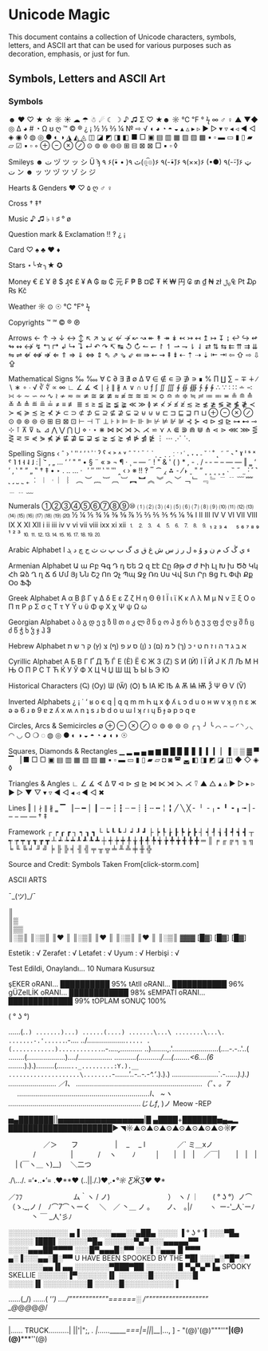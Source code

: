 # Unicode Magic

This document contains a collection of Unicode characters, symbols, letters, and ASCII art that can be used for various purposes such as decoration, emphasis, or just for fun.

## Symbols, Letters and ASCII Art

### Symbols

☻ ♥ ♡ ★ ☆ ☼ ☀ ☁ ☂ ☃
☄ ☾ ☽ 
♪ ♫ Σ ♡ ★☻
☼ ℃ ℉ ° ϟ
∞ ♂ ♀
▲ ▼◆ ◎ Δ
◕ # ◔ Ω ʊ ღ
™ © ® ¿ ¡
½ ⅓ ⅔ ¼ № ⇨ √
◖ ◕ ◔ ◓ ◒ ▴ ▵ ▸ ▹
► ▻ ▾ ▿ ◂ ◃ ◄
◅ ◈ ◉ ◊ ◍ ◎ ● ◐ ◑ ◮
◭ ◬ ◫ ◪ ◩ ◨ ◧ ■ □
▣ ▤ ▥ ▦ ▧ ▨ ▩ ▪ ▫ ▬
▭ ▮ ▯ ▰ ▱ ☑ ▪ ▫ ◦
⊕ ⊖ ⊗ ⊘ ⊙ ⊚ ⊛ ⊜⊝ ⊞ ⊟ ⊠
⊠ □ ▪ ▫ ◊

Smileys
☻ ت ヅ ツ ッ シ Ü ϡ ﭢ
٩( • •̃)۶ ٩(๏̯͡๏)۶ ٩(-̃•̃)۶
٩(××)۶ (•●) ٩(-̃-̃)۶
ټ ت ン ☻
ッ ツ ヅ ツ ゾ シ ジ

Hearts & Genders
♥ ♡ ۵ ღ ♂ ♀

Cross
† ‡†

Music
♪ ♫ ♭ ♮ ♯ ° ø

Question mark & Exclamation
‼ ‽ ¿ ¡

Card
♡ ♠ ♣ ♥ ♦

Stars
⋆╰☆╮★ ✪

Money
€ £ Ұ ₴ $ ₰¢ ₤ ¥ ₳ ₲ ₪
₵ 元 ₣ ₱ ฿ ¤₡ ₮ ₭ ₩ 円
₢ ₥ ₫ ₦ zł ﷼₠ ₧ ₯ ₨ Kč

Weather
☼ ⊙ ☉ ℃ ℉° ϟ

Copyrights
™ ℠ © ® ℗

Arrows
← ↑ → ↓ ↔ ↕ ↖ ↗
↘ ↙ ↚ ↛ ↜ ↝ ↞ ↟ ↠
↡ ↢ ↣ ↤ ↥ ↦ ↧ ↨ ↩ ↪ ↫
↬ ↭ ↮ ↯ ↰ ↱ ↲ ↳ ↴ ↵
↶ ↷ ↸ ↹ ↺ ↻ ↼ ↽ ↾ ↿ ⇀
⇁ ⇂ ⇃ ⇄ ⇅ ⇆ ⇇ ⇈ ⇉ ⇊
⇋ ⇌ ⇍ ⇎ ⇏ ⇐ ⇑ ⇒ ⇓
⇔ ⇕ ⇖ ⇗ ⇘ ⇙ ⇚ ⇛ ⇜ ⇝
⇞ ⇟ ⇠ ⇡ ⇢ ⇣ ⇤ ⇥ ⇦ ⇧ ⇨ ⇩ ⇪

Mathematical Signs
‰ ‱ ∀ ∁ ∂ ∃ ∄ ∅ ∆
∇ ∈ ∉ ∊ ∋ ∌ ∍ ∎ %
∏ ∐ ∑ − ∓ ∔ ∕ ∖ ∗ ∘
∙ √ ∛ ∜ ∝ ∞ ∟ ∠
∡ ∢ ∣ ∤ ∥ ∦ ∧ ∨ ∩
∪ ƒ ∫ ∬ ∭ ∮ ∯ ∰ ∱ ∲ ∳
∴ ∵ ∶ ∷ ∸ ∹ ∺ ∻ ∼
∽ ∾ ∿ ≀ ≁ ≂ ≃ ≄ ≅ ≆ ≇
≈ ≉ ≊ ≋ ≌ ≍ ≎ ≏ ≐ ≑
≒ ≓ ≔ ≕ ≖ ≗ ≘ ≙ ≚
≛ ≜ ≝ ≞ ≟ ≠ ≡ ≢ ≣
≤ ≥ ≦ ≧ ≨ ≩ ≪ ≫
≬ ≭ ≮ ≯ ≰ ≱ ≲ ≳ ≴ ≵
≶ ≷ ≸ ≹ ≺ ≻ ≼ ≽ ≾ ≿
⊀ ⊁ ⊂ ⊃ ⊄ ⊅ ⊆ ⊇
⊈ ⊉ ⊊ ⊋ ⊌ ⊍ ⊎ ⊏ ⊐ ⊑ ⊒
⊓ ⊔ ⊕ ⊖ ⊗ ⊘ ⊙
⊚ ⊛ ⊜ ⊝ ⊞ ⊟ ⊠ ⊡
⊢ ⊣ ⊤ ⊥ ⊦ ⊧ ⊨ ⊩ ⊪
⊫ ⊬ ⊭ ⊮ ⊯ ⊰ ⊱ ⊲ ⊳
⊴ ⊵ ⊶ ⊷ ⊸ ⊹ ⊺ ⊼ ⊽ ⊾
⊿ ⋀ ⋁ ⋂ ⋃ ⋄ ⋅ ⋆ ⋇
⋈ ⋉ ⋊ ⋋ ⋌ ⋍ ⋎ ⋏
⋐ ⋑ ⋒ ⋓ ⋔ ⋖ ⋗ ⋘ ⋙
⋚ ⋛ ⋜ ⋝ ⋞ ⋟ ⋠ ⋡ ⋢ ⋣ ⋤ ⋥
⋦ ⋧ ⋨ ⋩ ⋪ ⋫ ⋬ ⋭ ⋮ ⋯ ⋰ ⋱

Spelling Signs
‹ ˆ › ʹ ʺ ʻ ʼ ʽ ʾ ʿ ˀ ˁ ˂ ˃
˄ ˅ ˆ ˇ ˈ ˉ ˊ ˋ ˌ
ˍ ˎ ˏ ː ˑ ˒ ˓ ˔ ˕ ˖ ˗ ˘ ˙ ˚
˛ ˜ ˝ ˞ ˟ ˠ ˡ ˢ ˣ ˤ
˥ ˦ ˧ ˨ ˩ ־ֿ ׀ׂ ׃ ‚ „ …
‘ ’ " ” • § ¨ « »
¬ ¶ · ¸ – — ˜ ! "
& ' ( ) * , - . / ‐ ‑
‒ – — ― ‖ ‗ ‘ ’ ‚ ‛ " ” „
‟ † ‡ • ‣ ․ ‥ …
‧   ′ ″ ‴ ‵ ‶ ‷ ‸ ‹ ›
※ ‼ ‽ ‾ ⁀ ⁁ ⁂ ⁃ ⁄
˫ ˬ ˭ ˮ ˯ ˰ ˱ ˲ ˳ ˴ ˵ ˶
˷ ˸ ˹ ˺ ˻ ˼ ˽ ˾ ˿ ︰ ︱
︲ ︳ ︴ ︵ ︶ ︷
︸ ︹ ︺ ︻ ︼ ︽
︾ ︿ ﹀ ﹁ ﹂ ﹃ ﹄
﹉ ﹊ ﹋ ﹌ ﹍ ﹎ ﹏

Numerals
①②③④⑤⑥⑦⑧⑨⑩
⑴ ⑵ ⑶ ⑷ ⑸
⑹ ⑺ ⑻ ⑼ ⑽ ⑾
⑿ ⒀ ⒁ ⒂ ⒃ ⒄ ⒅ ⒆ ⒇
½ ¼ ⅕ ¾ ⅛ ⅜ ⅝
⅞ ⅓ ⅔ ⅖ ⅗ ⅘ ⅙ ⅚
Ⅰ Ⅱ Ⅲ Ⅳ Ⅴ
Ⅵ Ⅶ Ⅷ Ⅸ Ⅹ
Ⅺ Ⅻ i ii iii iv v
vi vii viii ixx xi xii
⒈ ⒉ ⒊ ⒋ ⒌ ⒍ ⒎ ⒏ ⒐
₁ ₂ ₃ ₄ 　₅ ₆ ₇ ₈ ₉　 ¹ ² ³
⒑⒒⒓⒔⒕⒖⒗⒘⒙⒚⒛

Arabic Alphabet
ء ي ڴ ک م ن و
ۇ ه ل ر ز س ش
غ ق ی گ ب پ
ت ث ج چ د ܓ ا

Armenian Alphabet
Ա ա Բբ Գգ Դ դ Եե Զ
զ Էէ Ըը Թթ Ժ ժ Իի Լլ
Խ խ Ծծ Կկ Հհ Ձձ Ղ ղ
Ճ ճ Մմ Յյ Նն Շշ Ոո Չչ
Պպ Ջջ Ռռ Սս Վվ Տտ Րր
Ցց Ււ Փփ Քք Օօ Ֆֆ

Greek Alphabet
Α α Β β Γ γ Δ δ Ε
ε Ζ ζ Η η Θ θ Ι
Ϊ ι ϊ Κ κ Λ λ Μ μ
Ν ν Ξ ξ Ο ο Π π Ρ
ρ Σ σ ς Τ τ Υ Ϋ υ ϋ
Φ φ Χ χ Ψ ψ Ω ω

Georgian Alphabet
ა ბ გ დ ე ვ ზ ჱ თ
ი კ ლ მ ნ ჲ ო პ
ჟ რ ს ტ უ ჳ ფ ქ ღ ყ შ
ჩ ც ძ წ ჭ ხ ჴ ჯ ჰ ჵ

Hebrew Alphabet
א ב ג ד ה ו ז ח ט י כ (ך) ל מ
(ם) נ (ן) ס ע פ (ף) צ (ץ) ק ר ש ת

Cyrillic Alphabet
А Б В Г Ґ Д Ђ Ѓ Е (Ѐ) Ё Є Ж З (Ζ) Ѕ
И (Ѝ) І Ї Й Ј К Л Љ М Н Њ О П Р С
Т Ћ Ќ У Ў Ф Х Ц Ч Џ Ш Щ Ъ Ы Ь Э Ю

Historical Characters
(Ҁ) (Ѹ) Ѡ (Ѿ) (Ѻ) Ѣ ІA Ѥ
ІѢ Ѧ Ѫ Ѩ Ѭ Ѯ Ѱ Ѳ Ѵ (Ѷ)

Inverted Alphabets
¿ ¡ ˙ ‘ ʁ o є q
| q q m m Һ ц
х ф ʎ ʟ ɔ d u о н w
v ʞ ņ n ɛ ж ǝ ǝ 6
ɹ ʚ 9 ɐ z ʎ x ʍ ʌ
n ʇ s ɹ b d o u
ɯ l ʞ ɾ ı ɥ ƃ ɟ ǝ p ɔ q ɐ

Circles, Arcs & Semicircles
∅ ⊕ ⊖ ⊗ ⊘ ⊙ ⊚ ⊛ ⊜ ⊝
╭ ╮ ╯ ╰ ⌒ ⌢ ⌣
◜ ◝ ◞ ◟ ◠ ◡ ○ ❍ ◌ ◍ ◎
● ◐ ◑ ◒ ◓ ◔ ◕ ◖ ◗ ☉

Squares, Diamonds & Rectangles
▁ ▂ ▃ ▄ ▅ ▆ ▇ █ ▉ ▊ ▋ ▌ ▍
▎ ▏▐ ░ ▒ ▓
▀ ▔ ▕ ■ □ ▢ ▣ ▤ ▥ ▦ ▧
▨ ▩ ▪ ▫ ▬ ▭ ▮ ▯ ▰ ▱
◘ ◙ ◚ ◛ ◧ ◨ ◩ ◪ ◫
◆ ◇ ◈ ◊

Triangles & Angles
∟ ∠ ∡ ∢ ∆ ∇ ⊲ ⊳
⊴ ⊵ ⋈ ⋉ ⋊ ⋋ ⋌ ⍢ ▲
△ ▴ ▵ ▶ ▷ ▸ ▹ ► ▻ ▼
▽ ▾ ▿ ◀ ◁ ◂ ◃ ◄ ◅ ✖

Lines
‖ ∣ ∤ ∥ ∦ ‗ ▔ ▕ ─ ━ │ ┃
┄ ┅ ┆ ┇ ┈ ┉ ┊ ┋ ╌ ╍ ╎
╏ ╱ ╲ ╳ ╴ ╵ ╶ ╷ ╸ ╹ ╺ ╻ ╼
| ‑ ‒ – — ― † ‡

Framework
┌ ┍ ┎ ┏ ┐ ┑ ┒ ┓ └ ┕ ┖
┗ ┘ ┙ ┚ ┛ ├ ┝
┞ ┟ ┠ ┡ ┢ ┣ ┤
┥ ┦ ┧ ┨ ┩ ┪
┫ ┬ ┭ ┮ ┯ ┰ ┱ ┲ ┳
┴ ┵ ┶ ┷ ┸ ┹ ┺
┻ ┼ ┽ ┾ ┿ ╀ ╁
╂ ╃ ╄ ╅ ╆ ╇ ╈ ╉ ╊ ╋
═ ║ ╒ ╓ ╔ ╕ ╖ ╗ ╘ ╙ ╚ ╛
╜ ╝ ╞ ╟ ╠ ╡ ╢ ╣
╤ ╥ ╦ ╧ ╨ ╩ ╪ ╫ ╬

Source and Credit: Symbols Taken From[click-storm.com]



ASCII ARTS



¯\_(ツ)_/¯


║\
║▒\
║▒▒\
║░▒║
║░▒║ 
║♥ ║ 
║░▒║ 
║♥ ║ 
║░▒║ 
║♥ ║ 
║░▒║
▓▓▓
[█▓]
[█▓]
[█▓]







Estetik : √
Zerafet : √
Letafet : √
Uyum : √
Herbişi : √

Test Edildi, Onaylandı... 10 Numara Kusursuz

şEKER oRANI...
██████████ 95%
tAtlI oRANI...
███████████ 96%
gÜZelLİK oRANI...
████████████ 98%
sEMPATİ oRANI...
█████████████ 99%
tOPLAM sONUÇ 100%


( ° ʖ °)



......(.`.)
.......)...)
......(....)
.......\...\
........\...\.
.......-.'......`.-....
../...................`.....
.(............)............`..-.._...,..........._
..)........,.'.......................(...\.-.-..'..(
..\......(...................)..../................\.
....\.....\._.(.........../....(........<6....(6
......\._.).).).\........(.......`.._.........:Y.).__
....................\........`-..._....'..-..-.-^.‘_.).).)
.......................`.-..._...).).) ........................ ／l、
...............................................................（ﾟ､ ｡ ７ 　
..................................................................l、 ~ヽ　　　
..................................................................じしf_, )ノ Meow -REP




▅▄███████||▅▅▅▅▅▅▅▅▅▅▅▅▅▅▅▅|█ 
▄████+███████▅▄▃▂
█████████████████████►
◥☼▲⊙▲⊙▲⊙▲⊙▲⊙▲⊙▲⊙☼◤




　　　　　／＞　　フ
　　　　　| 　_　 _ l
　 　　　／` ミ＿xノ
　　 　 /　　　　　|
　　　 /　 ヽ　　 ﾉ
　 　 │　　|　|　|
　／￣|　　 |　|　|
　| (￣ヽ＿_ヽ_)__)
　＼二つ



./\…/\.
=‘•..•’=
.♥**♥
(.\.||./.)♥¸.•*°☼
ƸӜƷ♥* ♥*




／ﾌﾌ 　　　　　　　ム｀ヽ
/ ノ) 　　　　　　　　）　ヽ
/ ｜　　( ° ʖ °）ノ⌒（ゝ._,ノ
/　ﾉ⌒7⌒ヽーく　 ＼　／
丶＿ ノ ｡　　 ノ､　｡|/
　　 `ヽ `ー-'_人`ーﾉ
　　　 丶 ￣ _人'彡ﾉ





░░░░░░░░░░░░ ▄▐
░░░░░░▄▄▄░░▄██▄
░░░░ ▐ ° ʖ ° '▌░░░▀█▄
░░░░░▐███▌░░░░░░▀█▄
░░░░░░▀▄▀░░░▄▄▄▄▄▀▀
░░░░▄▄▄██▀▀▀▀
░░░█▀▄▄▄█░▀▀
░░░▌░▄▄▄▐▌▀▀▀
▄░▐░░░▄▄░█░▀▀  U HAVE BEEN SPOOKED BY THE
▀█▌░░░▄░▀█▀░▀
░░░░░░░▄▄▐▌▄▄
░░░░░░░▀███▀██
░░░░░░▐▌▀▄▀▄▀▐▄  SPOOKY SKELLIE
░░░░░░▐▀░░░░░░▐▌
░░░░░░█░░░░░░░░█
░░░░░▐▌░░░░░░░░░█
░░░░░█░░░░░░░░░░▐










……(\_/)
……( ‘_’)
…./”"”"”"”"”"”"\======░
/”"”"”"”"”"”"”"”"”"”\
\_@_@_@_@_@_/







__________________
|...... TRUCK..........| ||'|";, ___.
|_..._..._______===|=||_|__|..., ] -
"(@)'(@)"""''"**|(@)(@)*****''(@)
